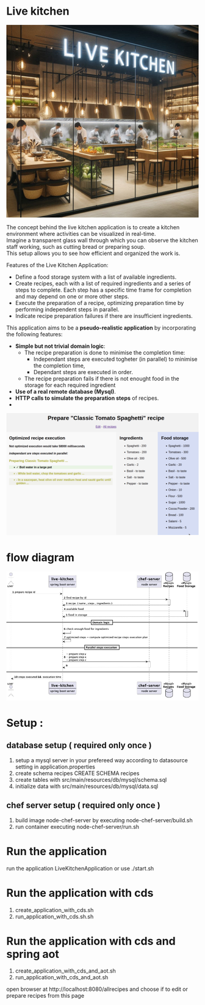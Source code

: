 # Live kitchen 

![Prepare recipe use case](./doc/live-kitchen.jpeg)

The concept behind the live kitchen application is to create a kitchen environment where activities can be visualized in real-time.  
Imagine a transparent glass wall through which you can observe the kitchen staff working, such as cutting bread or preparing soup.   
This setup allows you to see how efficient and organized the work is.

Features of the Live Kitchen Application:

* Define a food storage system with a list of available ingredients.
* Create recipes, each with a list of required ingredients and a series of steps to complete. Each step has a specific time frame for completion and may depend on one or more other steps.
* Execute the preparation of a recipe, optimizing preparation time by performing independent steps in parallel.
* Indicate recipe preparation failures if there are insufficient ingredients.

This application aims to be a **pseudo-realistic application** by incorporating the following features:

* **Simple but not trivial domain logic**: 
  * The recipe preparation is done to minimise the completion time:
     * Independant steps are executed togheter (in parallel)  to minimise the completion time, 
     * Dependant steps are executed in order.
  * The recipe preparation fails if there is not enought food in the storage for each required ingredient
* **Use of a real remote database (Mysql)**.
* **HTTP calls to simulate the preparation steps** of recipes.
* 
![Example of recipe preparation](./doc/example_of_recipe_preparation.png)
# flow diagram  

![Prepare recipe use case](./doc/prepare-recipe.jpg)


# Setup  :

## database setup ( required only once )

1. setup a mysql server in your prefereed way according to datasource setting in application.properties
2. create schema recipes CREATE SCHEMA recipes  
2. create tables with src/main/resources/db/mysql/schema.sql  
3. initialize data with src/main/resources/db/mysql/data.sql  

## chef server setup ( required only once )

1. build image node-chef-server by executing node-chef-server/build.sh
2. run container executing node-chef-server/run.sh

# Run the application 
run the application LiveKitchenApplication or use ./start.sh

# Run the application with cds
1. create_application_with_cds.sh
2. run_application_with_cds.sh.sh

# Run the application with cds and spring aot
1. create_application_with_cds_and_aot.sh
2. run_application_with_cds_and_aot.sh

open browser at http://localhost:8080/allrecipes and choose if to edit or prepare recipes from this page 

